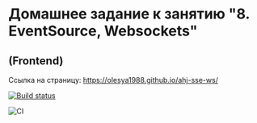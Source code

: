 # Домашнее задание к занятию "8. EventSource, Websockets"
## (Frontend)

Ссылка на страницу: https://olesya1988.github.io/ahj-sse-ws/

[![Build status](https://ci.appveyor.com/api/projects/status/p579x3i75649lmkh?svg=true)](https://ci.appveyor.com/project/Olesya1988/ahj-sse-ws)

![CI](https://github.com/Olesya1988/ahj-sse-ws/actions/workflows/web.yml/badge.svg)